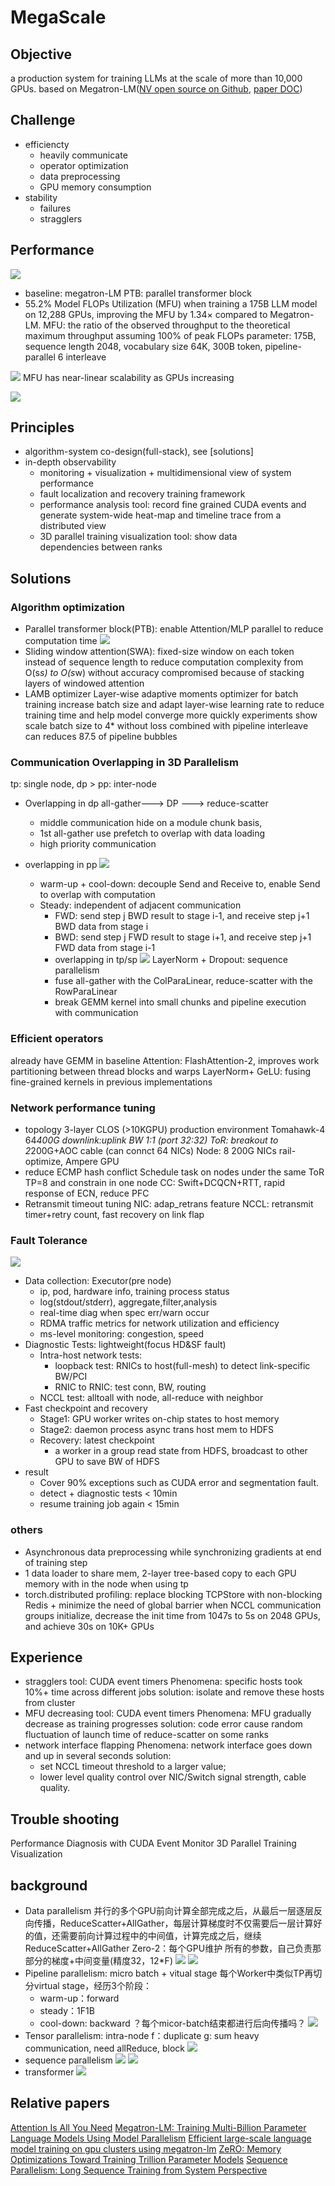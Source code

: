 # MegaScale
## Objective
a production system for training LLMs at the scale of more than 10,000 GPUs. based on Megatron-LM([NV open source on Github](https://github.com/NVIDIA/Megatron-LM), [paper DOC](https://arxiv.org/pdf/1909.08053.pdf))
## Challenge
- efficiencty
    - heavily communicate
    - operator optimization
    - data preprocessing
    - GPU memory consumption
- stability
	- failures
	- stragglers

## Performance
![](https://raw.githubusercontent.com/JaneLiCC/testDemo/main/images/per175.png)
- baseline: megatron-LM      PTB: parallel transformer block
- 55.2% Model FLOPs Utilization (MFU) when training a 175B LLM model on 12,288 GPUs, improving the MFU by 1.34× compared to Megatron-LM.
MFU: the ratio of the observed throughput to the theoretical maximum throughput assuming 100% of peak FLOPs 
parameter: 175B, sequence length 2048, vocabulary size 64K, 300B token, pipeline-parallel 6 interleave

![](https://raw.githubusercontent.com/JaneLiCC/testDemo/main/images/per530.png)
MFU has near-linear scalability as GPUs increasing

![](https://raw.githubusercontent.com/JaneLiCC/testDemo/main/images/percomp.png)
## Principles
- algorithm-system co-design(full-stack), see [solutions]
- in-depth observability
    - monitoring + visualization + multidimensional view of system performance
    - fault localization and recovery training framework
    - performance analysis tool: record fine grained CUDA events and generate system-wide heat-map and timeline trace from a distributed view
    - 3D parallel training visualization tool: show data dependencies between ranks
  
## Solutions <a name="solutions"></a>
### Algorithm optimization
- Parallel transformer block(PTB): enable Attention/MLP parallel to reduce computation time
    ![](https://raw.githubusercontent.com/JaneLiCC/testDemo/main/images/algoOpt.png)
- Sliding window attention(SWA): 
  fixed-size window on each token instead of sequence length to reduce computation complexity from O(s*s) to O(s*w) 
  without accuracy compromised because of stacking layers of windowed attention
- LAMB optimizer
Layer-wise adaptive moments optimizer for batch training
increase batch size and adapt layer-wise learning rate to reduce training time and help model converge more quickly
experiments show scale batch size to 4* without loss 
combined with pipeline interleave can reduces 87.5 of pipeline bubbles
### Communication Overlapping in 3D Parallelism
tp: single node, dp > pp: inter-node
- Overlapping in dp
  all-gather---> DP ---> reduce-scatter
  - middle communication hide on a module chunk basis, 
  - 1st all-gather use prefetch to overlap with data loading
  - high priority communication

- overlapping in pp
  ![](https://raw.githubusercontent.com/JaneLiCC/testDemo/main/images/opp.png)
  - warm-up + cool-down: decouple Send and Receive to, enable Send to overlap with computation
  - Steady: independent of adjacent communication
    - FWD: send step j BWD result to stage i-1, and receive step j+1 BWD data from stage i
    - BWD: send step j FWD result to stage i+1, and receive step j+1 FWD data from stage i-1
    - overlapping in tp/sp
  ![](https://raw.githubusercontent.com/JaneLiCC/testDemo/main/images/otp.png)
  LayerNorm + Dropout: sequence parallelism
    - fuse all-gather with the ColParaLinear, reduce-scatter with the RowParaLinear
    - break GEMM kernel into small chunks and pipeline execution with communication 
            
### Efficient operators
already have GEMM in baseline
Attention: FlashAttention-2, improves work partitioning between thread blocks and warps
LayerNorm+ GeLU: fusing fine-grained kernels in previous implementations
### Network performance tuning
- topology
        3-layer CLOS (>10KGPU) production environment
        Tomahawk-4 64*400G
        downlink:uplink BW 1:1 (port 32:32)
        ToR: breakout to 2*200G+AOC cable (can connct 64 NICs)
        Node: 8 200G NICs rail-optimize, Ampere GPU
- reduce ECMP hash conflict
        Schedule task on nodes under the same ToR
        TP=8 and constrain in one node
        CC: Swift+DCQCN+RTT, rapid response of ECN, reduce PFC
- Retransmit timeout tuning
        NIC: adap_retrans feature
        NCCL: retransmit timer+retry count, fast recovery on link flap
### Fault Tolerance
![](https://raw.githubusercontent.com/JaneLiCC/testDemo/main/images/ft.png)
- Data collection: Executor(pre node)      
  - ip, pod, hardware info, training process status      
  - log(stdout/stderr), aggregate,filter,analysis      
  - real-time diag when spec err/warn occur      
  - RDMA traffic metrics for network utilization and efficiency      
  - ms-level monitoring: congestion, speed  
- Diagnostic Tests: lightweight(focus HD&SF fault)      
  - Intra-host network tests:       	 
    - loopback test: RNICs to host(full-mesh) to detect link-specific BW/PCI
    - RNIC to RNIC: test conn, BW, routing      
  - NCCL test: alltoall with node, all-reduce with neighbor
- Fast checkpoint and recovery      
  - Stage1: GPU worker writes on-chip states to host memory      
  - Stage2: daemon process async trans host mem to HDFS            
  - Recovery: latest checkpoint      
    - a worker in a group read state from HDFS, broadcast to other GPU to save BW of HDFS
- result
  - Cover 90% exceptions such as CUDA error and segmentation fault.
  - detect + diagnostic tests < 10min
  - resume training job again < 15min
### others
- Asynchronous data preprocessing while synchronizing gradients at end of training step
- 1 data loader to share mem, 2-layer tree-based copy to each GPU memory with in the node when using tp
- torch.distributed profiling: replace blocking TCPStore with non-blocking Redis + minimize the need of global barrier when NCCL communication groups initialize, decrease the init time from 1047s to 5s on 2048 GPUs, and achieve 30s on 10K+ GPUs
## Experience
- stragglers
    tool: CUDA event timers
    Phenomena: specific hosts took 10%+ time across different jobs
    solution: isolate and remove these hosts from cluster
- MFU decreasing
    tool: CUDA event timers
    Phenomena: MFU gradually decrease as training progresses
    solution: code error cause random fluctuation of launch time of reduce-scatter on some ranks
- network interface flapping
    Phenomena: network interface goes down and up in several seconds
    solution:
    - set NCCL timeout threshold to a larger value;
    - lower level quality control over NIC/Switch signal strength, cable quality.
 
## Trouble shooting
Performance Diagnosis with CUDA Event Monitor
3D Parallel Training Visualization

## background
- Data parallelism
  并行的多个GPU前向计算全部完成之后，从最后一层逐层反向传播，ReduceScatter+AllGather，每层计算梯度时不仅需要后一层计算好的值，还需要前向计算过程中的中间值，计算完成之后，继续ReduceScatter+AllGather
  Zero-2：每个GPU维护 所有的参数，自己负责那部分的梯度+中间变量(精度32，12*F)
    ![](https://raw.githubusercontent.com/JaneLiCC/testDemo/main/images/dp.png)
    ![](https://raw.githubusercontent.com/JaneLiCC/testDemo/main/images/zero.png)
- Pipeline parallelism: micro batch + vitual stage
    每个Worker中类似TP再切分virtual stage，经历3个阶段：
    - warm-up：forward
    - steady：1F1B
    - cool-down: backward
    ？每个micor-batch结束都进行后向传播吗？
    ![](https://raw.githubusercontent.com/JaneLiCC/testDemo/main/images/pp.png)
- Tensor parallelism: intra-node
    f：duplicate    g: sum
    heavy communication, need allReduce, block
    ![](https://raw.githubusercontent.com/JaneLiCC/testDemo/main/images/tp.png)
- sequence parallelism
    ![](https://raw.githubusercontent.com/JaneLiCC/testDemo/main/images/sp1.png)
    ![](https://raw.githubusercontent.com/JaneLiCC/testDemo/main/images/sp2.png)
- transformer
  ![](https://raw.githubusercontent.com/JaneLiCC/testDemo/main/images/trans.png)
## Relative papers
[Attention Is All You Need](https://arxiv.org/pdf/1706.03762.pdf)
[Megatron-LM: Training Multi-Billion Parameter Language Models Using Model Parallelism](https://arxiv.org/pdf/1909.08053.pdf)
[Efficient large-scale language model training on gpu clusters using megatron-lm](https://arxiv.org/pdf/2104.04473.pdf)
[ZeRO: Memory Optimizations Toward Training Trillion Parameter Models](https://arxiv.org/pdf/1910.02054.pdf)
[Sequence Parallelism: Long Sequence Training from System Perspective](https://arxiv.org/pdf/2105.13120.pdf)
